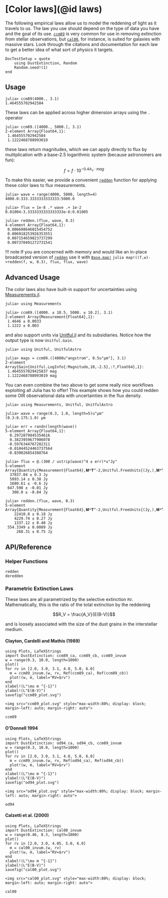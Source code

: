 
# [Color laws](@id laws)

The following empirical laws allow us to model the reddening of light as it travels to us. The law you use should depend on the type of data you have and the goal of its use. [`ccm89`](@ref) is very common for use in removing extinction from stellar observations, but [`cal00`](@ref), for instance, is suited for galaxies with massive stars. Look through the citations and documentation for each law to get a better idea of what sort of physics it targets. 

```@meta
DocTestSetup = quote
    using DustExtinction, Random
    Random.seed!(1)
end
```

## Usage

```jldoctest
julia> ccm89(4000., 3.1)
1.464555702942584

```

These laws can be applied across higher dimension arrays using the `.` operator

```jldoctest
julia> ccm89.([4000., 5000.], 3.1)
2-element Array{Float64,1}:
 1.464555702942584
 1.1222468788993019

```

these laws return magnitudes, which we can apply directly to flux by mulitplication with a base-2.5 logarithmic system (because astronomers are fun):

```math
f = f \cdot 10 ^ {-0.4A_v\cdot mag}
```

To make this easier, we provide a convenient [`redden`](@ref) function for applying these color laws to flux measurements.

```jldoctest
julia> wave = range(4000, 5000, length=4)
4000.0:333.3333333333333:5000.0

julia> flux = 1e-8 .* wave .+ 1e-2
0.01004:3.3333333333333333e-6:0.01005

julia> redden.(flux, wave, 0.3)
4-element Array{Float64,1}:
 0.006698646015454752
 0.006918253926353551
 0.007154659823737299
 0.007370491272731541

```

!!! note
    If you are concerned with memory and would like an in-place broadcasted version of [`redden`](@ref) use it with [`Base.map!`](https://docs.julialang.org/en/v1/base/collections/#Base.map!)
    ```julia
    map!((f,w)->redden(f, w, 0.3), flux, flux, wave)
    ```

## Advanced Usage

The color laws also have built-in support for uncertainties using [Measurements.jl](https://github.com/juliaphysics/measurements.jl).

```jldoctest
julia> using Measurements

julia> ccm89.([4000. ± 10.5, 5000. ± 10.2], 3.1)
2-element Array{Measurement{Float64},1}:
 1.4646 ± 0.0033
 1.1222 ± 0.003

```

and also support units via [Unitful.jl](https://github.com/painterqubits/unitful.jl) and its subsidiaries. Notice how the output type is now `Unitful.Gain`.

```jldoctest
julia> using Unitful, UnitfulAstro

julia> mags = ccm89.([4000u"angstrom", 0.5u"μm"], 3.1)
2-element Array{Gain{Unitful.LogInfo{:Magnitude,10,-2.5},:?,Float64},1}:
 1.4645557029425837 mag
 1.1222468788993019 mag

```

You can even combine the two above to get some really nice workflows exploiting all Julia has to offer! This example shows how you could redden some OIR observational data with uncertainties in the flux density.

```jldoctest
julia> using Measurements, Unitful, UnitfulAstro

julia> wave = range(0.3, 1.0, length=5)u"μm"
(0.3:0.175:1.0) μm

julia> err = randn(length(wave))
5-element Array{Float64,1}:
  0.2972879845354616
  0.3823959677906078
 -0.5976344767282311
 -0.01044524463737564
 -0.839026854388764

julia> flux = @.(300 / ustrip(wave)^4 ± err)*u"Jy"
5-element Array{Quantity{Measurement{Float64},𝐌*𝐓^-2,Unitful.FreeUnits{(Jy,),𝐌*𝐓^-2,nothing}},1}:
  37037.04 ± 0.3 Jy
  5893.14 ± 0.38 Jy
  1680.61 ± -0.6 Jy
 647.598 ± -0.01 Jy
   300.0 ± -0.84 Jy

julia> redden.(flux, wave, 0.3)
5-element Array{Quantity{Measurement{Float64},𝐌*𝐓^-2,Unitful.FreeUnits{(Jy,),𝐌*𝐓^-2,nothing}},1}:
    22410.8 ± 0.18 Jy
    4229.74 ± 0.27 Jy
    1337.12 ± 0.48 Jy
 554.3349 ± 0.0089 Jy
     268.31 ± 0.75 Jy

```

## API/Reference

### Helper Functions

```@docs
redden
deredden
```

### Parametric Extinction Laws

These laws are all parametrized by the selective extinction `RV`. Mathematically, this is the ratio of the total extinction by the reddening

```math
R_V = \frac{A_V}{E(B-V)}
```

and is loosely associated with the size of the dust grains in the interstellar medium.

#### Clayton, Cardelli and Mathis (1989)

```@setup ccm89_plots
using Plots, LaTeXStrings
import DustExtinction: ccm89_ca, ccm89_cb, ccm89_invum
w = range(0.3, 10.0, length=1000)
plot()
for rv in [2.0, 3.0, 3.1, 4.0, 5.0, 6.0]
  m = ccm89_invum.(w, rv, Ref(ccm89_ca), Ref(ccm89_cb))
  plot!(w, m, label="RV=$rv")
end
xlabel!(L"\mu m ^{-1}")
ylabel!(L"E(B-V)")
savefig("ccm89_plot.svg")
```

```@raw html
<img src="ccm89_plot.svg" style="max-width:80%; display: block; margin-left: auto; margin-right: auto">
```

```@docs
ccm89
```

#### O'Donnell 1994

```@setup od94_plots
using Plots, LaTeXStrings
import DustExtinction: od94_ca, od94_cb, ccm89_invum
w = range(0.3, 10.0, length=1000)
plot()
for rv in [2.0, 3.0, 3.1, 4.0, 5.0, 6.0]
  m = ccm89_invum.(w, rv, Ref(od94_ca), Ref(od94_cb))
  plot!(w, m, label="RV=$rv")
end
xlabel!(L"\mu m ^{-1}")
ylabel!(L"E(B-V)")
savefig("od94_plot.svg")
```

```@raw html
<img src="od94_plot.svg" style="max-width:80%; display: block; margin-left: auto; margin-right: auto">
```

```@docs
od94
```

#### Calzetti et al. (2000)

```@setup cal00_plots
using Plots, LaTeXStrings
import DustExtinction: cal00_invum
w = range(0.46, 8.3, length=1000)
plot()
for rv in [2.0, 3.0, 4.05, 5.0, 6.0]
  m = cal00_invum.(w, rv)
  plot!(w, m, label="RV=$rv")
end
xlabel!(L"\mu m ^{-1}")
ylabel!(L"E(B-V)")
savefig("cal00_plot.svg")
```

```@raw html
<img src="cal00_plot.svg" style="max-width:80%; display: block; margin-left: auto; margin-right: auto">
```

```@docs
cal00
```
